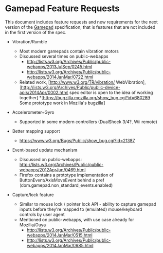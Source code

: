 # Gamepad Feature Requests

This document includes feature requests and new requirements for the next version of 
the [Gamepad](https://w3c.github.io/gamepad/) specification; 
that is features that are not included in the first version of the spec.

* Vibration/Rumble
  * Most modern gamepads contain vibration motors
  * Discussed several times on public-webapps
    * http://lists.w3.org/Archives/Public/public-webapps/2013JulSep/0245.html
    * http://lists.w3.org/Archives/Public/public-webapps/2014JanMar/0722.html
  * Related work, [http://www.w3.org/TR/vibration/ WebVibration], [http://lists.w3.org/Archives/Public/public-device-apis/2014Apr/0002.html spec editor is open to the idea of working together]
  *[https://bugzilla.mozilla.org/show_bug.cgi?id=680289 Some prototype work in Mozilla's bugzilla]

* Accelerometer+Gyro
  * Supported in some modern controllers (DualShock 3/4?, Wii remote)

* Better mapping support
  * https://www.w3.org/Bugs/Public/show_bug.cgi?id=21387

* Event-based update mechanism
  * Discussed on public-webapps: http://lists.w3.org/Archives/Public/public-webapps/2012AprJun/0469.html
  * Firefox contains a prototype implementation of ButtonEvent/AxisMoveEvent behind a pref (dom.gamepad.non_standard_events.enabled)

* Capture/lock feature
  * Similar to mouse lock / pointer lock API - ability to capture gamepad inputs before they're mapped to (emulated) mouse/keyboard controls by user agent
  * Mentioned on public-webapps, with use case already for Mozilla/Ouya
    * http://lists.w3.org/Archives/Public/public-webapps/2014JanMar/0515.html
    * http://lists.w3.org/Archives/Public/public-webapps/2014JanMar/0685.html
